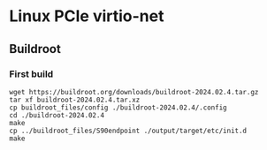 # Linux PCIe virtio-net

## Buildroot

### First build

```
wget https://buildroot.org/downloads/buildroot-2024.02.4.tar.gz
tar xf buildroot-2024.02.4.tar.xz
cp buildroot_files/config ./buildroot-2024.02.4/.config
cd ./buildroot-2024.02.4
make
cp ../buildroot_files/S90endpoint ./output/target/etc/init.d
make
```

